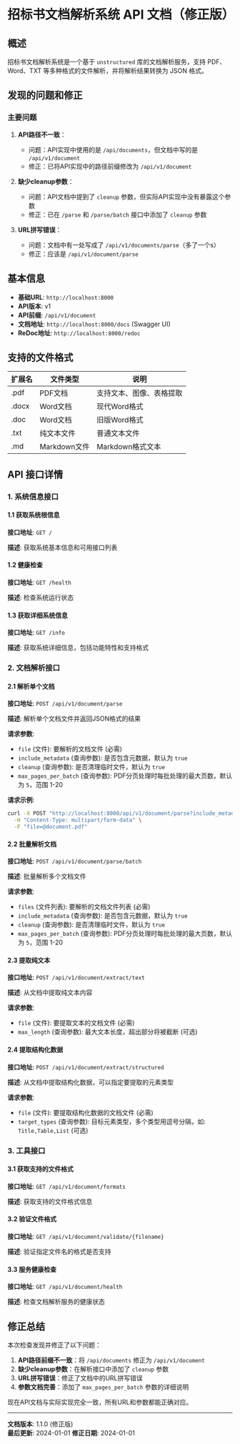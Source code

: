 # 招标书文档解析系统 API 文档（修正版）

## 概述

招标书文档解析系统是一个基于 `unstructured` 库的文档解析服务，支持 PDF、Word、TXT 等多种格式的文件解析，并将解析结果转换为 JSON 格式。

## 发现的问题和修正

### 主要问题

1. **API路径不一致**：
   - 问题：API实现中使用的是 `/api/documents`，但文档中写的是 `/api/v1/document`
   - 修正：已将API实现中的路径前缀修改为 `/api/v1/document`

2. **缺少cleanup参数**：
   - 问题：API文档中提到了 `cleanup` 参数，但实际API实现中没有暴露这个参数
   - 修正：已在 `/parse` 和 `/parse/batch` 接口中添加了 `cleanup` 参数

3. **URL拼写错误**：
   - 问题：文档中有一处写成了 `/api/v1/documents/parse`（多了一个s）
   - 修正：应该是 `/api/v1/document/parse`

## 基本信息

- **基础URL**: `http://localhost:8000`
- **API版本**: v1
- **API前缀**: `/api/v1/document`
- **文档地址**: `http://localhost:8000/docs` (Swagger UI)
- **ReDoc地址**: `http://localhost:8000/redoc`

## 支持的文件格式

| 扩展名 | 文件类型 | 说明 |
|--------|----------|------|
| .pdf | PDF文档 | 支持文本、图像、表格提取 |
| .docx | Word文档 | 现代Word格式 |
| .doc | Word文档 | 旧版Word格式 |
| .txt | 纯文本文件 | 普通文本文件 |
| .md | Markdown文件 | Markdown格式文本 |

## API 接口详情

### 1. 系统信息接口

#### 1.1 获取系统根信息

**接口地址**: `GET /`

**描述**: 获取系统基本信息和可用接口列表

#### 1.2 健康检查

**接口地址**: `GET /health`

**描述**: 检查系统运行状态

#### 1.3 获取详细系统信息

**接口地址**: `GET /info`

**描述**: 获取系统详细信息，包括功能特性和支持格式

### 2. 文档解析接口

#### 2.1 解析单个文档

**接口地址**: `POST /api/v1/document/parse`

**描述**: 解析单个文档文件并返回JSON格式的结果

**请求参数**:
- `file` (文件): 要解析的文档文件 (必需)
- `include_metadata` (查询参数): 是否包含元数据，默认为 `true`
- `cleanup` (查询参数): 是否清理临时文件，默认为 `true`
- `max_pages_per_batch` (查询参数): PDF分页处理时每批处理的最大页数，默认为 `5`，范围 1-20

**请求示例**:
```bash
curl -X POST "http://localhost:8000/api/v1/document/parse?include_metadata=true&cleanup=true&max_pages_per_batch=5" \
  -H "Content-Type: multipart/form-data" \
  -F "file=@document.pdf"
```

#### 2.2 批量解析文档

**接口地址**: `POST /api/v1/document/parse/batch`

**描述**: 批量解析多个文档文件

**请求参数**:
- `files` (文件列表): 要解析的文档文件列表 (必需)
- `include_metadata` (查询参数): 是否包含元数据，默认为 `true`
- `cleanup` (查询参数): 是否清理临时文件，默认为 `true`
- `max_pages_per_batch` (查询参数): PDF分页处理时每批处理的最大页数，默认为 `5`，范围 1-20

#### 2.3 提取纯文本

**接口地址**: `POST /api/v1/document/extract/text`

**描述**: 从文档中提取纯文本内容

**请求参数**:
- `file` (文件): 要提取文本的文档文件 (必需)
- `max_length` (查询参数): 最大文本长度，超出部分将被截断 (可选)

#### 2.4 提取结构化数据

**接口地址**: `POST /api/v1/document/extract/structured`

**描述**: 从文档中提取结构化数据，可以指定要提取的元素类型

**请求参数**:
- `file` (文件): 要提取结构化数据的文档文件 (必需)
- `target_types` (查询参数): 目标元素类型，多个类型用逗号分隔，如: `Title,Table,List` (可选)

### 3. 工具接口

#### 3.1 获取支持的文件格式

**接口地址**: `GET /api/v1/document/formats`

**描述**: 获取支持的文件格式信息

#### 3.2 验证文件格式

**接口地址**: `GET /api/v1/document/validate/{filename}`

**描述**: 验证指定文件名的格式是否支持

#### 3.3 服务健康检查

**接口地址**: `GET /api/v1/document/health`

**描述**: 检查文档解析服务的健康状态

## 修正总结

本次检查发现并修正了以下问题：

1. **API路径前缀不一致**：将 `/api/documents` 修正为 `/api/v1/document`
2. **缺少cleanup参数**：在解析接口中添加了 `cleanup` 参数
3. **URL拼写错误**：修正了文档中的URL拼写错误
4. **参数文档完善**：添加了 `max_pages_per_batch` 参数的详细说明

现在API文档与实际实现完全一致，所有URL和参数都能正确对应。

---

**文档版本**: 1.1.0 (修正版)  
**最后更新**: 2024-01-01
**修正日期**: 2024-01-01